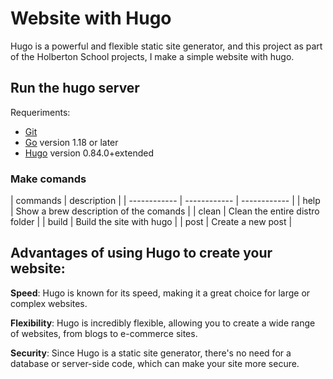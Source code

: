 # Website with Hugo
Hugo is a powerful and flexible static site generator, and this project as part of the Holberton School projects, I make a simple website with hugo.

## Run the hugo server
Requeriments:

* [Git](http://https://git-scm.com/book/en/v2/Getting-Started-Installing-Git "Git")
* [Go](http://https://go.dev/dl/ "Go") version 1.18 or later
* [Hugo](http://https://gohugo.io/installation/linux/ "Hugo") version 0.84.0+extended


### Make comands
| commands | description  |
| ------------ | ------------ | ------------ |
| help  | Show a brew description of the comands  |
|  clean  |  Clean the entire distro folder |
|  build |  Build the site with hugo  |
|  post |  Create a new post |

## Advantages of using Hugo to create your website:

**Speed**: Hugo is known for its speed, making it a great choice for large or complex websites.

**Flexibility**: Hugo is incredibly flexible, allowing you to create a wide range of websites, from blogs to e-commerce sites.

**Security**: Since Hugo is a static site generator, there's no need for a database or server-side code, which can make your site more secure.

